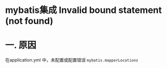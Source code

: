 # mybatis集成 Invalid bound statement (not found)

# 一. 原因
在application.yml 中，未配置或配置错误 `mybatis.mapperLocations`



<ad/>
<comment/>